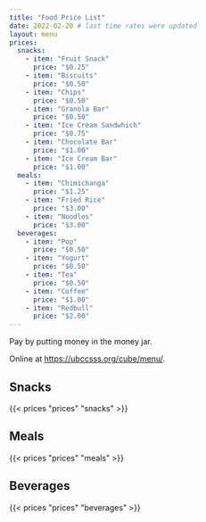 ```yaml
---
title: "Food Price List"
date: 2022-02-20 # last time rates were updated
layout: menu
prices:
  snacks:
    - item: "Fruit Snack"
      price: "$0.25"
    - item: "Biscuits"
      price: "$0.50"
    - item: "Chips"
      price: "$0.50"
    - item: "Granola Bar"
      price: "$0.50"
    - item: "Ice Cream Sandwhich"
      price: "$0.75"
    - item: "Chocolate Bar"
      price: "$1.00"
    - item: "Ice Cream Bar"
      price: "$1.00"
  meals:
    - item: "Chimichanga"
      price: "$1.25"
    - item: "Fried Rice"
      price: "$3.00"
    - item: "Noodles"
      price: "$3.00"
  beverages:
    - item: "Pop"
      price: "$0.50"
    - item: "Yogurt"
      price: "$0.50"
    - item: "Tea"
      price: "$0.50"
    - item: "Coffee"
      price: "$1.00"
    - item: "Redbull"
      price: "$2.00"
---
```


<style>td { white-space: nowrap }</style>

Pay by putting money in the money jar.

Online at https://ubccsss.org/cube/menu/.

<div class="row">
    <div class="col-md-6 col-xs-6">
        <h2>Snacks</h2>
        {{< prices "prices" "snacks" >}}
    </div>
    <div class="col-md-6 col-xs-6">
        <h2>Meals</h2>
        {{< prices "prices" "meals" >}}
        <h2>Beverages</h2>
        {{< prices "prices" "beverages" >}}
    </div>
</div>
